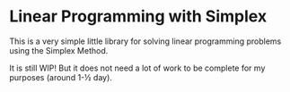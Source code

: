 # Linear Programming with Simplex
This is a very simple little library for solving linear programming
problems using the Simplex Method.

It is still WIP! But it does not need a lot of work to be complete for my
purposes (around 1-½ day).
